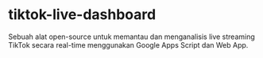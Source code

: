 # tiktok-live-dashboard
Sebuah alat open-source untuk memantau dan menganalisis live streaming TikTok secara real-time menggunakan Google Apps Script dan Web App.

